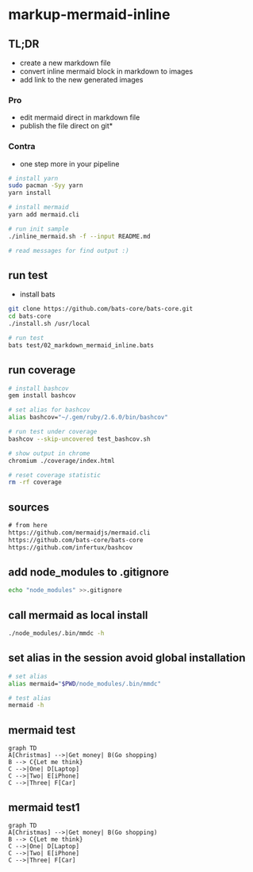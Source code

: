 # markup-mermaid-inline

## TL;DR

- create a new markdown file
- convert inline mermaid block in markdown to images
- add link to the new generated images

### Pro

- edit mermaid direct in markdown file
- publish the file direct on git*

### Contra

- one step more in your pipeline

```bash
# install yarn
sudo pacman -Syy yarn
yarn install

# install mermaid
yarn add mermaid.cli

# run init sample
./inline_mermaid.sh -f --input README.md

# read messages for find output :)
```

## run test

- install bats

```bash
git clone https://github.com/bats-core/bats-core.git
cd bats-core
./install.sh /usr/local

# run test
bats test/02_markdown_mermaid_inline.bats
```

## run coverage

```bash
# install bashcov
gem install bashcov

# set alias for bashcov
alias bashcov="~/.gem/ruby/2.6.0/bin/bashcov"

# run test under coverage
bashcov --skip-uncovered test_bashcov.sh

# show output in chrome
chromium ./coverage/index.html

# reset coverage statistic
rm -rf coverage

```

## sources

```txt sources
# from here
https://github.com/mermaidjs/mermaid.cli
https://github.com/bats-core/bats-core
https://github.com/infertux/bashcov

```

## add node_modules to .gitignore

```bash add_node_modules_to_gitignore
echo "node_modules" >>.gitignore
```

## call mermaid as local install

```bash call mermaid
./node_modules/.bin/mmdc -h
```

## set alias in the session avoid global installation

```bash set_alias
# set alias
alias mermaid="$PWD/node_modules/.bin/mmdc"

# test alias
mermaid -h
```

## mermaid test

```mermaid test_flowchart.mmd
graph TD
A[Christmas] -->|Get money| B(Go shopping)
B --> C{Let me think}
C -->|One| D[Laptop]
C -->|Two| E[iPhone]
C -->|Three| F[Car]
```

## mermaid test1

```mermaid test_flowchart1.mmd
graph TD
A[Christmas] -->|Get money| B(Go shopping)
B --> C{Let me think}
C -->|One| D[Laptop]
C -->|Two| E[iPhone]
C -->|Three| F[Car]
```
